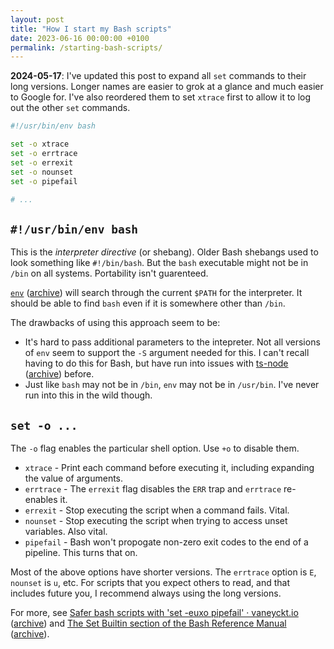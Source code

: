 ```yaml
---
layout: post
title: "How I start my Bash scripts"
date: 2023-06-16 00:00:00 +0100
permalink: /starting-bash-scripts/
---
```


**2024-05-17**: I've updated this post to expand all `set` commands to their long versions.
Longer names are easier to grok at a glance and much easier to Google for.
I've also reordered them to set `xtrace` first to allow it to log out the other `set` commands.

```bash
#!/usr/bin/env bash

set -o xtrace
set -o errtrace
set -o errexit
set -o nounset
set -o pipefail

# ...
```

## `#!/usr/bin/env bash`

This is the _interpreter directive_ (or shebang).
Older Bash shebangs used to look something like `#!/bin/bash`.
But the `bash` executable might not be in `/bin` on all systems.
Portability isn't guarenteed.

[`env`](https://en.wikipedia.org/wiki/Env) ([archive](https://archive.ph/cklkn)) will search through the current `$PATH` for the interpreter.
It should be able to find `bash` even if it is somewhere other than `/bin`.

The drawbacks of using this approach seem to be:

- It's hard to pass additional parameters to the intepreter. Not all versions of `env` seem to support the `-S` argument needed for this. I can't recall having to do this for Bash, but have run into issues with [ts-node](https://typestrong.org/ts-node/docs/options) ([archive](https://archive.ph/d6Whp)) before.
- Just like `bash` may not be in `/bin`, `env` may not be in `/usr/bin`. I've never run into this in the wild though.

## `set -o ...`

The `-o` flag enables the particular shell option. Use `+o` to disable them.

- `xtrace` - Print each command before executing it, including expanding the value of arguments.
- `errtrace` - The `errexit` flag disables the `ERR` trap and `errtrace` re-enables it.
- `errexit` - Stop executing the script when a command fails. Vital.
- `nounset` - Stop executing the script when trying to access unset variables. Also vital.
- `pipefail` - Bash won't propogate non-zero exit codes to the end of a pipeline. This turns that on.

Most of the above options have shorter versions.
The `errtrace` option is `E`, `nounset` is `u`, etc.
For scripts that you expect others to read, and that includes future you, I recommend always using the long versions.

For more, see [Safer bash scripts with 'set -euxo pipefail' · vaneyckt.io](https://vaneyckt.io/posts/safer_bash_scripts_with_set_euxo_pipefail/) ([archive](https://archive.ph/jkfkS)) and [The Set Builtin section of the Bash Reference Manual](https://www.gnu.org/software/bash/manual/bash.html#The-Set-Builtin) ([archive](https://archive.ph/hbdDf#The-Set-Builtin)).
